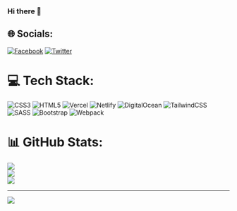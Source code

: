### Hi there 👋



## 🌐 Socials:
[![Facebook](https://img.shields.io/badge/Facebook-%231877F2.svg?logo=Facebook&logoColor=white)](https://facebook.com/mohdxnizamv) [![Twitter](https://img.shields.io/badge/Twitter-%231DA1F2.svg?logo=Twitter&logoColor=white)](https://twitter.com/mohdxnizamv) 

# 💻 Tech Stack:
![CSS3](https://img.shields.io/badge/css3-%231572B6.svg?style=for-the-badge&logo=css3&logoColor=white) ![HTML5](https://img.shields.io/badge/html5-%23E34F26.svg?style=for-the-badge&logo=html5&logoColor=white) ![Vercel](https://img.shields.io/badge/vercel-%23000000.svg?style=for-the-badge&logo=vercel&logoColor=white) ![Netlify](https://img.shields.io/badge/netlify-%23000000.svg?style=for-the-badge&logo=netlify&logoColor=#00C7B7) ![DigitalOcean](https://img.shields.io/badge/DigitalOcean-%230167ff.svg?style=for-the-badge&logo=digitalOcean&logoColor=white) ![TailwindCSS](https://img.shields.io/badge/tailwindcss-%2338B2AC.svg?style=for-the-badge&logo=tailwind-css&logoColor=white) ![SASS](https://img.shields.io/badge/SASS-hotpink.svg?style=for-the-badge&logo=SASS&logoColor=white) ![Bootstrap](https://img.shields.io/badge/bootstrap-%23563D7C.svg?style=for-the-badge&logo=bootstrap&logoColor=white) ![Webpack](https://img.shields.io/badge/webpack-%238DD6F9.svg?style=for-the-badge&logo=webpack&logoColor=black)
# 📊 GitHub Stats:
![](https://github-readme-stats.vercel.app/api?username=mohdxnizamv&theme=merko&hide_border=false&include_all_commits=false&count_private=false)<br/>
![](https://github-readme-streak-stats.herokuapp.com/?user=mohdxnizamv&theme=merko&hide_border=false)<br/>
![](https://github-readme-stats.vercel.app/api/top-langs/?username=mohdxnizamv&theme=merko&hide_border=false&include_all_commits=false&count_private=false&layout=compact)

---
[![](https://visitcount.itsvg.in/api?id=mohdxnizamv&icon=8&color=3)](https://visitcount.itsvg.in)

<!-- Proudly created with GPRM ( https://gprm.itsvg.in ) -->
